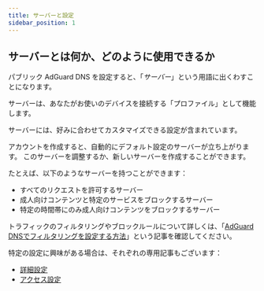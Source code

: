 ```yaml
---
title: サーバーと設定
sidebar_position: 1
---
```


## サーバーとは何か、どのように使用できるか

パブリック AdGuard DNS を設定すると、「_サーバー_」という用語に出くわすことになります。

サーバーは、あなたがお使いのデバイスを接続する「プロファイル」として機能します。

サーバーには、好みに合わせてカスタマイズできる設定が含まれています。

アカウントを作成すると、自動的にデフォルト設定のサーバーが立ち上がります。 このサーバーを調整するか、新しいサーバーを作成することができます。

たとえば、以下のようなサーバーを持つことができます：

- すべてのリクエストを許可するサーバー
- 成人向けコンテンツと特定のサービスをブロックするサーバー
- 特定の時間帯にのみ成人向けコンテンツをブロックするサーバー

トラフィックのフィルタリングやブロックルールについて詳しくは、「[AdGuard DNSでフィルタリングを設定する方法](/private-dns/setting-up-filtering/blocklists.md)」という記事を確認してください。

特定の設定に興味がある場合は、それぞれの専用記事もございます：

- [詳細設定](/private-dns/server-and-settings/advanced.md)
- [アクセス設定](/private-dns/server-and-settings/access.md)
